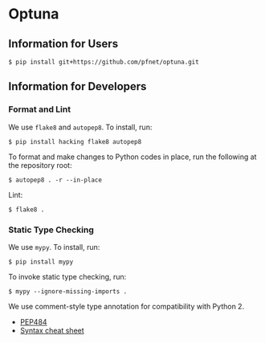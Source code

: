 # Optuna

## Information for Users

```
$ pip install git+https://github.com/pfnet/optuna.git
```

## Information for Developers

### Format and Lint


We use `flake8` and `autopep8`. To install, run:

```
$ pip install hacking flake8 autopep8
```

To format and make changes to Python codes in place, run the following at the repository root:

```
$ autopep8 . -r --in-place
```

Lint:

```
$ flake8 .
```


### Static Type Checking

We use `mypy`. To install, run:

```
$ pip install mypy
```

To invoke static type checking, run:

```
$ mypy --ignore-missing-imports .
```

We use comment-style type annotation for compatibility with Python 2.

* [PEP484](https://www.python.org/dev/peps/pep-0484/)
* [Syntax cheat sheet](http://mypy.readthedocs.io/en/latest/cheat_sheet.html)
